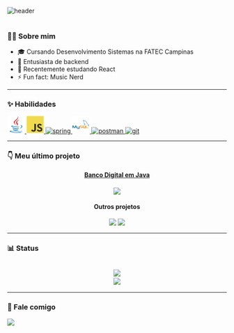 ![header](https://github.com/LigiaBrito/LigiaBrito/assets/36477326/760a26ee-fd6e-439b-82e7-041633acdadf)
<img src="https://github.com/LigiaBrito/LigiaBrito/assets/36477326/d60fc49f-d51e-4405-8a85-9228f7897e9c" height=5px width=100%/>

<h3 align="left">👩‍💻 Sobre mim</h3>

 <div align=left width=20%>
  <ul>
   <li>🎓 Cursando Desenvolvimento Sistemas na FATEC Campinas</li>
    <li>🔭 Entusiasta de backend</li>
    <li>🌱 Recentemente estudando React</li>
    <li>⚡️ Fun fact: Music Nerd</li>
  </ul>
 </div>

---


<h3 align="left">✨ Habilidades</h3>
<p align="left"><a href="https://www.java.com" target="_blank"> <img src="https://raw.githubusercontent.com/devicons/devicon/master/icons/java/java-original.svg" alt="java" width="40" height="40"/> </a><a href="https://developer.mozilla.org/en-US/docs/Web/JavaScript" target="_blank"> <img src="https://raw.githubusercontent.com/devicons/devicon/master/icons/javascript/javascript-original.svg" alt="javascript" width="40" height="40"/> </a> 
 <a href="https://spring.io/" target="_blank"> <img src="https://www.vectorlogo.zone/logos/springio/springio-icon.svg" alt="spring" width="40" height="40"/> </a>
 <a href="https://www.mysql.com/" target="_blank"> <img src="https://raw.githubusercontent.com/devicons/devicon/master/icons/mysql/mysql-original-wordmark.svg" alt="mysql" width="40" height="40"/> </a> <a href="https://postman.com" target="_blank"> <img src="https://www.vectorlogo.zone/logos/getpostman/getpostman-icon.svg" alt="postman" width="40" height="40"/> </a>  <a href="https://git-scm.com/" target="_blank"> <img src="https://www.vectorlogo.zone/logos/git-scm/git-scm-icon.svg" alt="git" width="40" height="40"/> </a>   </a> </p>

---

<h3 align="left">👇 Meu último projeto</h3>
<div align="center">
 
 <h4><a href="https://github.com/LigiaBrito/java-bancodigital">Banco Digital em Java </a></h4>
 
 <img width=60% align="center" src="https://github.com/LigiaBrito/LigiaBrito/assets/36477326/9510dcac-8b9c-462d-b52c-f5c23ac11118"/>
 <h4> Outros projetos </h4>
<img src="https://github-readme-stats.vercel.app/api/pin/?username=LigiaBrito&repo=html-guitarstop&layout=compact&show_icons=true&theme=jolly" width=35% />
<img src="https://github-readme-stats.vercel.app/api/pin/?username=LigiaBrito&repo=php-lanchonete&layout=compact&show_icons=true&theme=jolly" width=40% />
</div>


---
<h3 align="left">📊 Status</h3>
 
  <div align=center>
 <br>
  <img  src="https://github.com/LigiaBrito/LigiaBrito/assets/36477326/ac59f054-d3c3-49a6-b2b9-d8ddaa06840e" width=13.7%/>
  </br>
  <img src="https://github-profile-trophy.vercel.app/?username=LigiaBrito&theme=dracula&row=2&column=3&margin-w=15&margin-h=15&title=Commit,Stars,Repo"/>
 </div>
 
<!-- <img align="center" src="https://github.com/LigiaBrito/LigiaBrito/assets/36477326/5289ac28-2e76-4630-b039-f2a5a671f636" width=10% />
<a href="https://github.com/LigiaBrito"> 
  <img align="center" height="125px" src="https://github-readme-stats.vercel.app/api?username=LigiaBrito&show_icons=true&theme=jolly&hide=contribs,issues"/>
</a>
<a href="https://github.com/LigiaBrito">
  <img align="center" height="125px" src="https://github-readme-stats.vercel.app/api/top-langs/?username=LigiaBrito&hide=hack&layout=compact&theme=jolly" />

<img align="center" src="https://github.com/LigiaBrito/LigiaBrito/assets/36477326/246d5d94-bb14-4e64-922b-44aa469ed097" width=10%/>

<div align="center">

  ![Snake animation](https://github.com/LigiaBrito/LigiaBrito/blob/output/github-contribution-grid-snake.svg)
  
</div>
</a>-->
---
<h3 align="left">💌 Fale comigo</h3>


<div>
 <a href="https://www.linkedin.com/in/ligia-ferreira-brito/">
<img src="https://img.shields.io/badge/LinkedIn-0077B5?style=for-the-badge&logo=linkedin&logoColor=white"/>
 </a>
</div>

          
